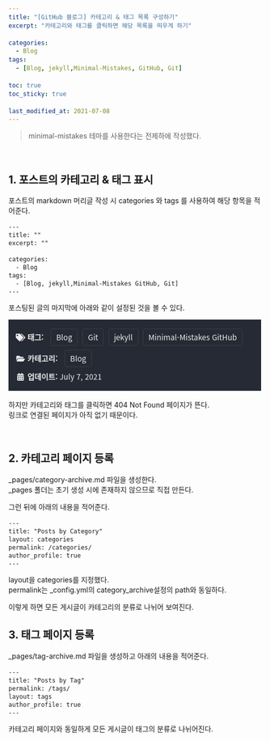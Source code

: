```yaml
---
title: "[GitHub 블로그] 카테고리 & 태그 목록 구성하기"
excerpt: "카테고리와 태그를 클릭하면 해당 목록을 띄우게 하기"

categories:
  - Blog
tags:
  - [Blog, jekyll,Minimal-Mistakes, GitHub, Git]

toc: true
toc_sticky: true

last_modified_at: 2021-07-08
---
```


> minimal-mistakes 테마를 사용한다는 전제하에 작성했다.

<br/>

## 1. 포스트의 카테고리 & 태그 표시

포스트의 markdown 머리글 작성 시 categories 와 tags 를 사용하여 해당 항목을 적어준다.   

```
---
title: ""
excerpt: ""

categories:
  - Blog
tags:
  - [Blog, jekyll,Minimal-Mistakes GitHub, Git]
---
```

포스팅된 글의 마지막에 아래와 같이 설정된 것을 볼 수 있다.

![images](/images/Screenshot1.png)

하지만 카테고리와 태그를 클릭하면 404 Not Found 페이지가 뜬다.   
링크로 연결된 페이지가 아직 없기 때문이다.

<br/>

## 2. 카테고리 페이지 등록

_pages/category-archive.md 파일을 생성한다.   
_pages 폴더는 초기 생성 시에 존재하지 않으므로 직접 만든다.

그런 뒤에 아래의 내용을 적어준다.

```
---
title: "Posts by Category"
layout: categories
permalink: /categories/
author_profile: true
---
```

layout을 categories를 지정했다.   
permalink는 _config.yml의 category_archive설정의 path와 동일하다.

이렇게 하면 모든 게시글이 카테고리의 분류로 나뉘어 보여진다.

## 3. 태그 페이지 등록

_pages/tag-archive.md 파일을 생성하고 아래의 내용을 적어준다.

```
---
title: "Posts by Tag"
permalink: /tags/
layout: tags
author_profile: true
---
```

카테고리 페이지와 동일하게 모든 게시글이 태그의 분류로 나뉘어진다.
